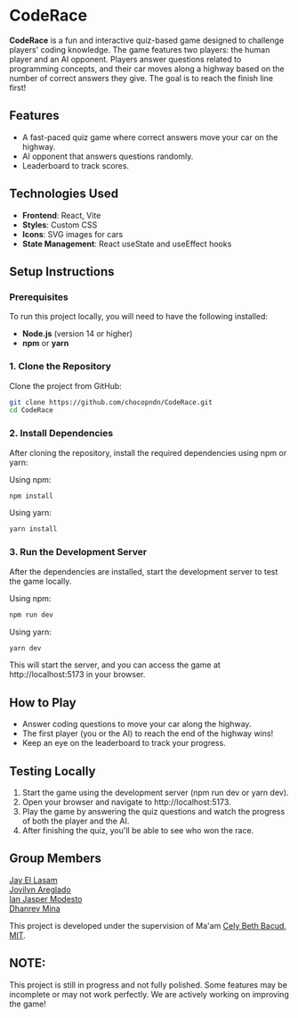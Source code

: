 # CodeRace

**CodeRace** is a fun and interactive quiz-based game designed to challenge players' coding knowledge. The game features two players: the human player and an AI opponent. Players answer questions related to programming concepts, and their car moves along a highway based on the number of correct answers they give. The goal is to reach the finish line first!

## Features

- A fast-paced quiz game where correct answers move your car on the highway.
- AI opponent that answers questions randomly.
- Leaderboard to track scores.

## Technologies Used

- **Frontend**: React, Vite
- **Styles**: Custom CSS
- **Icons**: SVG images for cars
- **State Management**: React useState and useEffect hooks

## Setup Instructions

### Prerequisites

To run this project locally, you will need to have the following installed:

- **Node.js** (version 14 or higher)
- **npm** or **yarn**

### 1. Clone the Repository

Clone the project from GitHub:

```bash
git clone https://github.com/chocopndn/CodeRace.git
cd CodeRace

```

### 2. Install Dependencies

After cloning the repository, install the required dependencies using npm or yarn:

Using npm:

```bash
npm install
```

Using yarn:

```bash
yarn install
```

### 3. Run the Development Server

After the dependencies are installed, start the development server to test the game locally.

Using npm:

```bash
npm run dev
```

Using yarn:

```bash
yarn dev
```

This will start the server, and you can access the game at http://localhost:5173 in your browser.

## How to Play

- Answer coding questions to move your car along the highway.
- The first player (you or the AI) to reach the end of the highway wins!
- Keep an eye on the leaderboard to track your progress.

## Testing Locally

1. Start the game using the development server (npm run dev or yarn dev).
2. Open your browser and navigate to http://localhost:5173.
3. Play the game by answering the quiz questions and watch the progress of both the player and the AI.
4. After finishing the quiz, you'll be able to see who won the race.

## Group Members

[Jay El Lasam](https://www.facebook.com/jl.lasam.1)  
[Jovilyn Areglado](https://www.facebook.com/lesyeuxdenini29)  
[Ian Jasper Modesto](https://www.facebook.com/ianjasper.modesto)  
[Dhanrev Mina](https://www.facebook.com/CHOCODHANDHAN/)

This project is developed under the supervision of Ma'am [Cely Beth Bacud, MIT](https://www.facebook.com/celybeth.bacud).

## NOTE:

This project is still in progress and not fully polished. Some features may be incomplete or may not work perfectly. We are actively working on improving the game!
